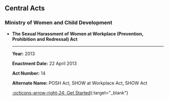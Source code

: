 ## Central Acts
<!-- 
### Ministry of Commerce and Industry

<div class="grid cards" markdown>

- [The Trade Marks Act](/trademarks-act)

- [The Patents Act](/trademarks-act)

- [The Designs Act](/design-act)

- [The Copyright Act](/copyright-act)

</div> -->

<!-- <div class="grid cards" markdown>

- [The Semiconductor Integrated Circuits Layout-Design Act](sicld-act)

</div>

<div class="grid cards" markdown>

- [The Geographical Indications of Goods (Registration and Protection) Act](gi-act)

</div> -->

<!-- ### Ministry of Consumer Affairs, Food and Public Distribution

<div class="grid cards" markdown>

- [The Consumer Protection Act](/consumer-act)

- [The National Food Security Act, 2013](/nfsa)

</div> -->

<!-- ### Ministry of Corporate Affairs

<div class="grid cards" markdown>

- [The Companies Act](/companies-act)

- [The Company Secretaries Act](/cs-act)

- [The Competition Act](/competition-act)

- [The Chartered Accountants Act](/ca-act)

[The Insolvency and Bankruptcy Code](/ibc-act)

</div> -->

<!-- ### Ministry of Electronics and Information Technology

<div class="grid cards" markdown>

- [The Information Technology Act](/it-act)

</div> -->

<!-- 
<div class="grid cards" markdown>

- [The Aadhaar (Targeted Delivery of Financial and Other Subsidies, Benefits and Services) Act](aadhaar-act)

</div> -->


<!-- ### Ministry of Finance

<div class="grid cards" markdown>

- [The Central Goods and Services Tax Act](/cgst-act)

</div>

<div class="grid cards" markdown>

- [The Goods and Services Tax (Compensation to States) Act](sgst-act)

</div>

<div class="grid cards" markdown>

- [The Union Territory Goods and Services Tax Act](ugst-act)

</div>

<div class="grid cards" markdown>

-  [The Integrated Goods and Services Tax Act](igst-act)

</div>

<div class="grid cards" markdown>

-  [The Foreign Exchange Management Act](fema-act)

</div> -->

<!-- ### Ministry of Labour and Employment

<div class="grid cards" markdown>

- [The Code on Wages](/cow-act)

</div>

<div class="grid cards" markdown>

- [The Code on Social Security](/coss-act)

</div> -->


<!-- ### Ministry of Law and Justice -->

<!-- <div class="grid cards" markdown>

- [The Mediation Act](/mediation-act)

</div> -->

<!-- <div class="grid cards" markdown>

- [The Commercial Courts Act](/commercialcourt-act)

</div> -->

<!-- <div class="grid cards" markdown>

- [The Indian Contract Act](/contract-act)

</div> -->

<!-- ### Ministry of Micro, Small and Medium Enterprises

<div class="grid cards" markdown>

- [The Micro, Small and Medium Enterprises Development Act](/msme-act)

</div> -->

<!-- ### Ministry of Personnel, Public Grievances and Pensions

<div class="grid cards" markdown>

- [The Right to Information Act](/rti-act)

</div> -->

<!-- ### Ministry of Social Justice and Empowerment

<div class="grid cards" markdown>

- [The Transgender Persons (Protection of Rights) Act](/transgender-act)

</div> -->

### Ministry of Women and Child Development

<div class="grid cards" markdown>

- __The Sexual Harassment of Women at Workplace (Prevention, Prohibition and Redressal) Act__

    ---

    __Year:__ 2013

    __Enactment Date:__ 22 April 2013

    __Act Number:__ 14

    __Alternate Name:__ POSH Act, SHOW at Workplace Act, SHOW Act

    [:octicons-arrow-right-24: Get Started](/posh-act){:target="_blank"}

</div>

<!-- <div class="grid cards" markdown>

- [The Protection of Children from Sexual Offences Act](/pocso-act)

</div> -->




<!-- ### Ministry of Agriculture and Farmers Welfare
### Ministry of AYUSH
### Ministry of Chemicals and Fertilizers
### Ministry of Civil Aviation
### Ministry of Coal

### Ministry of Communications

### Ministry of Cooperation

### Ministry of Culture
### Ministry of Defence
### Ministry of Development of North Eastern Region
### Ministry of Earth Sciences

### Ministry of Environment, Forest and Climate Change
### Ministry of External Affairs

### Ministry of Food Processing Industries
### Ministry of Health and Family Welfare
### Ministry of Heavy Industries and Public Enterprises
### Ministry of Home Affairs
### Ministry of Housing and Urban Affairs
### Ministry of Human Resource Development
### Ministry of Information and Broadcasting
### Ministry of Jal Shaktri

### Ministry of Mines
### Ministry of Minority Affairs
### Ministry of Panchayati Raj
### Ministry of Parliamentary Affairs

### Ministry of Petroleum and Natural Gas
### Ministry of Ports, Shipping and Waterways
### Ministry of Power
### Ministry of Railways
### Ministry of Road Transport and Highways
### Ministry of Rural Development
### Ministry of Science and Technology
### Ministry of Shipping
### Ministry of Skill Development and Entrepreneurship

### Ministry of Statistics and Programme Implementation
### Ministry of Steel
### Ministry of Textiles
### Ministry of Tribal Affairs
### Ministry of Women and Child Development
### Ministry of Youth Affairs and Sports -->


<!-- ## State Acts

### Karnataka


<div class="grid cards" markdown>

- [The Kannada Language Comprehensive Development Act](/karnatala-lcd-act)

</div>

<div class="grid cards" markdown>

- [The Karnataka Innovation Authority Act](/karnataka-ia-act)

</div>

<div class="grid cards" markdown>

- [The Karnataka Goods and Services Tax Act](/karnataka-gst-act)

</div>

<div class="grid cards" markdown>

- [The Karnataka Rent Act](/karnataka-rent-act)

</div> -->
